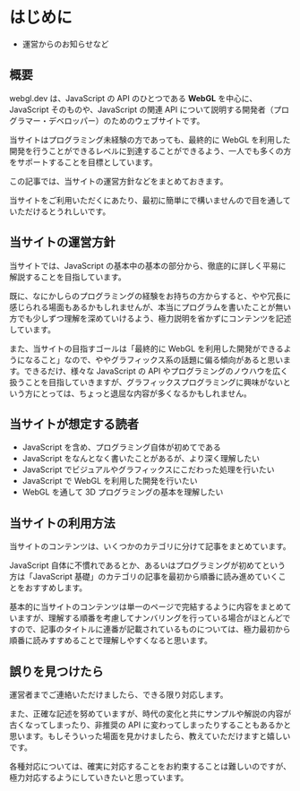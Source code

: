 
# はじめに

* 運営からのお知らせなど

<section class="contenttextsection">

## 概要

webgl.dev は、JavaScript の API のひとつである **WebGL** を中心に、JavaScript そのものや、JavaScript の関連 API について説明する開発者（プログラマー・デベロッパー）のためのウェブサイトです。

当サイトはプログラミング未経験の方であっても、最終的に WebGL を利用した開発を行うことができるレベルに到達することができるよう、一人でも多くの方をサポートすることを目標としています。

この記事では、当サイトの運営方針などをまとめておきます。

当サイトをご利用いただくにあたり、最初に簡単にで構いませんので目を通していただけるとうれしいです。

## 当サイトの運営方針

当サイトでは、JavaScript の基本中の基本の部分から、徹底的に詳しく平易に解説することを目指しています。

既に、なにかしらのプログラミングの経験をお持ちの方からすると、やや冗長に感じられる場面もあるかもしれませんが、本当にプログラムを書いたことが無い方でも少しずつ理解を深めていけるよう、極力説明を省かずにコンテンツを記述しています。

また、当サイトの目指すゴールは「最終的に WebGL を利用した開発ができるようになること」なので、ややグラフィックス系の話題に偏る傾向があると思います。できるだけ、様々な JavaScript の API やプログラミングのノウハウを広く扱うことを目指していきますが、グラフィックスプログラミングに興味がないという方にとっては、ちょっと退屈な内容が多くなるかもしれません。

## 当サイトが想定する読者

* JavaScript を含め、プログラミング自体が初めてである
* JavaScript をなんとなく書いたことがあるが、より深く理解したい
* JavaScript でビジュアルやグラフィックスにこだわった処理を行いたい
* JavaScript で WebGL を利用した開発を行いたい
* WebGL を通して 3D プログラミングの基本を理解したい

## 当サイトの利用方法

当サイトのコンテンツは、いくつかのカテゴリに分けて記事をまとめています。

JavaScript 自体に不慣れであるとか、あるいはプログラミングが初めてという方は「JavaScript 基礎」のカテゴリの記事を最初から順番に読み進めていくことをおすすめします。

基本的に当サイトのコンテンツは単一のページで完結するように内容をまとめていますが、理解する順番を考慮してナンバリングを行っている場合がほとんどですので、記事のタイトルに連番が記載されているものについては、極力最初から順番に読みすすめることで理解しやすくなると思います。

## 誤りを見つけたら

運営者までご連絡いただけましたら、できる限り対応します。

また、正確な記述を努めていますが、時代の変化と共にサンプルや解説の内容が古くなってしまったり、非推奨の API に変わってしまったりすることもあるかと思います。もしそういった場面を見かけましたら、教えていただけますと嬉しいです。

各種対応については、確実に対応することをお約束することは難しいのですが、極力対応するようにしていきたいと思っています。

</section>

